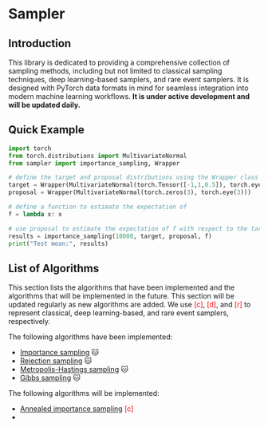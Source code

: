 # Sampler

## Introduction

This library is dedicated to providing a comprehensive collection of sampling methods, including but not limited to classical sampling techniques, deep learning-based samplers, and rare event samplers. It is designed with PyTorch data formats in mind for seamless integration into modern machine learning workflows. **It is under active development and will be updated daily.** 

## Quick Example

```python
import torch
from torch.distributions import MultivariateNormal
from sampler import importance_sampling, Wrapper

# define the target and proposal distributions using the Wrapper class
target = Wrapper(MultivariateNormal(torch.Tensor([-1,1,0.5]), torch.eye(3)))
proposal = Wrapper(MultivariateNormal(torch.zeros(3), torch.eye(3)))

# define a function to estimate the expectation of
f = lambda x: x

# use proposal to estimate the expectation of f with respect to the target
results = importance_sampling(10000, target, proposal, f)
print("Test mean:", results)

```

## List of Algorithms

This section lists the algorithms that have been implemented and the algorithms that will be implemented in the future. This section will be updated regularly as new algorithms are added. We use <font color='red'>[c]</font>, <font color='red'>[d]</font>, and <font color='red'>[r]</font> to represent classical, deep learning-based, and rare event samplers, respectively.


The following algorithms have been implemented:

- [Importance sampling](https://www.microsoft.com/en-us/research/uploads/prod/2006/01/Bishop-Pattern-Recognition-and-Machine-Learning-2006.pdf) :cat:
- [Rejection sampling](https://www.microsoft.com/en-us/research/uploads/prod/2006/01/Bishop-Pattern-Recognition-and-Machine-Learning-2006.pdf) :cat:
- [Metropolis-Hastings sampling](https://www.microsoft.com/en-us/research/uploads/prod/2006/01/Bishop-Pattern-Recognition-and-Machine-Learning-2006.pdf) :cat:
- [Gibbs sampling](https://www.microsoft.com/en-us/research/uploads/prod/2006/01/Bishop-Pattern-Recognition-and-Machine-Learning-2006.pdf) :cat:

The following algorithms will be implemented:

- [Annealed importance sampling](https://arxiv.org/abs/physics/9803008) <font color='red'>[c]</font>
- 
